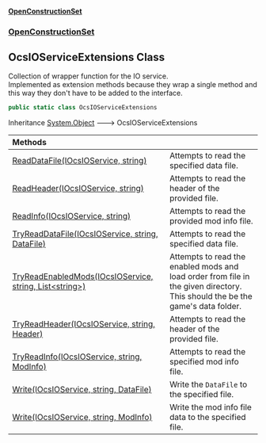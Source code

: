 #### [OpenConstructionSet](index.md 'index')
### [OpenConstructionSet](index.md#OpenConstructionSet 'OpenConstructionSet')
## OcsIOServiceExtensions Class
Collection of wrapper function for the IO service.  
Implemented as extension methods because they wrap a single method and this way they don't have to be added to the interface.  
```csharp
public static class OcsIOServiceExtensions
```

Inheritance [System.Object](https://docs.microsoft.com/en-us/dotnet/api/System.Object 'System.Object') &#129106; OcsIOServiceExtensions  

| Methods | |
| :--- | :--- |
| [ReadDataFile(IOcsIOService, string)](VkFn1MLS9a96aXpb2Wfvtw.md 'OpenConstructionSet.OcsIOServiceExtensions.ReadDataFile(OpenConstructionSet.IOcsIOService, string)') | Attempts to read the specified data file.<br/> |
| [ReadHeader(IOcsIOService, string)](MduinmYDumshJRNmfYk9Rw.md 'OpenConstructionSet.OcsIOServiceExtensions.ReadHeader(OpenConstructionSet.IOcsIOService, string)') | Attempts to read the header of the provided file.<br/> |
| [ReadInfo(IOcsIOService, string)](Td9bz9qVYfPdSgIbJZuOhw.md 'OpenConstructionSet.OcsIOServiceExtensions.ReadInfo(OpenConstructionSet.IOcsIOService, string)') | Attempts to read the provided mod info file.<br/> |
| [TryReadDataFile(IOcsIOService, string, DataFile)](dV_gO__2Iy0KB0r41zpuvA.md 'OpenConstructionSet.OcsIOServiceExtensions.TryReadDataFile(OpenConstructionSet.IOcsIOService, string, OpenConstructionSet.Models.DataFile)') | Attempts to read the specified data file.<br/> |
| [TryReadEnabledMods(IOcsIOService, string, List&lt;string&gt;)](mYl+sILpryhoweVY_laBxw.md 'OpenConstructionSet.OcsIOServiceExtensions.TryReadEnabledMods(OpenConstructionSet.IOcsIOService, string, System.Collections.Generic.List&lt;string&gt;)') | Attempts to read the enabled mods and load order from file in the given directory. This should the be the game's data folder.<br/> |
| [TryReadHeader(IOcsIOService, string, Header)](m6obDSbAKABJKsVUenMklQ.md 'OpenConstructionSet.OcsIOServiceExtensions.TryReadHeader(OpenConstructionSet.IOcsIOService, string, OpenConstructionSet.Models.Header)') | Attempts to read the header of the provided file.<br/> |
| [TryReadInfo(IOcsIOService, string, ModInfo)](humpiIiUATLUk+Y47ZCeNQ.md 'OpenConstructionSet.OcsIOServiceExtensions.TryReadInfo(OpenConstructionSet.IOcsIOService, string, OpenConstructionSet.Models.ModInfo)') | Attempts to read the specified mod info file.<br/> |
| [Write(IOcsIOService, string, DataFile)](jgjkQQ1YLhJv7ZkAZE1dpw.md 'OpenConstructionSet.OcsIOServiceExtensions.Write(OpenConstructionSet.IOcsIOService, string, OpenConstructionSet.Models.DataFile)') | Write the `DataFile` to the specified file.<br/> |
| [Write(IOcsIOService, string, ModInfo)](z6ivbKp2u2gATKKy0PzXUg.md 'OpenConstructionSet.OcsIOServiceExtensions.Write(OpenConstructionSet.IOcsIOService, string, OpenConstructionSet.Models.ModInfo)') | Write the mod info file data to the specified file.<br/> |
